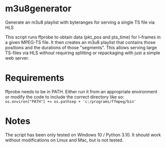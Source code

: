 # m3u8generator
Generate an m3u8 playlist with byteranges for serving a single TS file via HLS

This script runs ffprobe to obtain data (pkt_pos and pts_time) for I-frames in a given MPEG-TS file. It then creates an m3u8 playlist that contains those positions and the durations of those "segments". This allows serving large TS-files via HLS without requiring splitting or repackaging with just a simple web server.

# Requirements
ffprobe needs to be in PATH. Either run it from an appropriate environment or modify the code to include the correct directory like so:
```os.environ["PATH"] += os.pathsep + 'c:/programs/ffmpeg/bin'```

# Notes
The script has been only tested on Windows 10 / Python 3.10. It should work without modifications on Linux and Mac, but is not tested.

